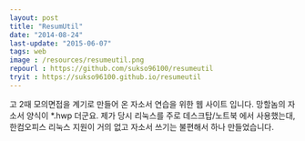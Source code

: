 ```yaml
---
layout: post
title: "ResumUtil"
date: "2014-08-24"
last-update: "2015-06-07"
tags: web
image : /resources/resumeutil.png
repourl : https://github.com/sukso96100/resumeutil
tryit : https://sukso96100.github.io/resumeutil
---
```


고 2때 모의면접을 계기로 만들어 온 자소서 연습을 위한 웹 사이트 입니다.
망할놈의 자소서 양식이 *.hwp 더군요. 제가 당시 리눅스를 주로 데스크탑/노트북 에서 사용했는대, 
한컴오피스 리눅스 지원이 거의 없고 자소서 쓰기는 불편해서 하나 만들었습니다.
